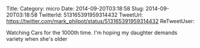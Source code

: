 Title: 
Category: micro
Date: 2014-09-20T03:18:58
Slug: 2014-09-20T03:18:58
TwitterId: 513165391959314432
TweetUrl: https://twitter.com/mark_philpot/status/513165391959314432
ReTweetUser: 

Watching Cars for the 1000th time. I'm hoping my daughter demands variety when she's older